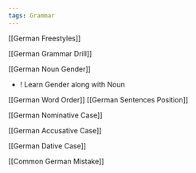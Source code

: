 ```yaml
---
tags: Grammar
---
```


[[German Freestyles]]

[[German Grammar Drill]]

[[German Noun Gender]]
+ ! Learn Gender along with Noun 

[[German Word Order]]
	[[German Sentences Position]]

[[German Nominative Case]]

[[German Accusative Case]]

[[German Dative Case]]

[[Common German Mistake]]